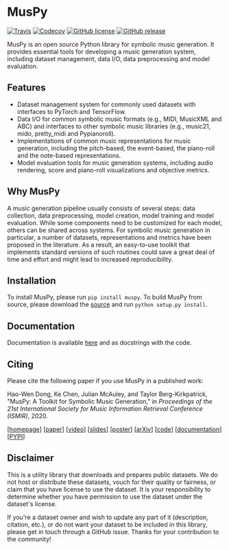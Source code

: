 MusPy
=====

[![Travis](https://img.shields.io/travis/com/salu133445/muspy)](https://travis-ci.com/salu133445/muspy)
[![Codecov](https://img.shields.io/codecov/c/github/salu133445/muspy)](https://codecov.io/gh/salu133445/muspy)
[![GitHub license](https://img.shields.io/github/license/salu133445/muspy)](https://github.com/salu133445/muspy/blob/master/LICENSE)
[![GitHub release](https://img.shields.io/github/v/release/salu133445/muspy)](https://github.com/salu133445/muspy/releases)


MusPy is an open source Python library for symbolic music generation. It provides essential tools for developing a music generation system, including dataset management, data I/O, data preprocessing and model evaluation.


Features
--------

- Dataset management system for commonly used datasets with interfaces to PyTorch and TensorFlow.
- Data I/O for common symbolic music formats (e.g., MIDI, MusicXML and ABC) and interfaces to other symbolic music libraries (e.g., music21, mido, pretty_midi and Pypianoroll).
- Implementations of common music representations for music generation, including the pitch-based, the event-based, the piano-roll and the note-based representations.
- Model evaluation tools for music generation systems, including audio rendering, score and piano-roll visualizations and objective metrics.


Why MusPy
---------

A music generation pipeline usually consists of several steps: data collection, data preprocessing, model creation, model training and model evaluation. While some components need to be customized for each model, others can be shared across systems. For symbolic music generation in particular, a number of datasets, representations and metrics have been proposed in the literature. As a result, an easy-to-use toolkit that implements standard versions of such routines could save a great deal of time and effort and might lead to increased reproducibility.


Installation
------------

To install MusPy, please run `pip install muspy`. To build MusPy from source, please download the [source](https://github.com/salu133445/muspy/releases) and run `python setup.py install`.


Documentation
-------------

Documentation is available [here](https://salu133445.github.io/muspy) and as docstrings with the code.


Citing
------

Please cite the following paper if you use MusPy in a published work:

Hao-Wen Dong, Ke Chen, Julian McAuley, and Taylor Berg-Kirkpatrick, "MusPy: A Toolkit for Symbolic Music Generation," in _Proceedings of the 21st International Society for Music Information Retrieval Conference (ISMIR)_, 2020.

[[homepage](https://salu133445.github.io/muspy/)]
[[paper](https://salu133445.github.io/muspy/pdf/muspy-ismir2020-paper.pdf)]
[[video](https://youtu.be/atdHMEuAYno)]
[[slides](https://salu133445.github.io/muspy/pdf/muspy-ismir2020-slides.pdf)]
[[poster](https://salu133445.github.io/muspy/pdf/muspy-ismir2020-poster.pdf)]
[[arXiv](https://arxiv.org/abs/2008.01951)]
[[code](https://github.com/salu133445/muspy)]
[[documentation](https://salu133445.github.io/muspy/)]
[[PYPI](https://pypi.python.org/pypi/muspy)]


Disclaimer
----------

This is a utility library that downloads and prepares public datasets. We do not host or distribute these datasets, vouch for their quality or fairness, or claim that you have license to use the dataset. It is your responsibility to determine whether you have permission to use the dataset under the dataset's license.

If you're a dataset owner and wish to update any part of it (description, citation, etc.), or do not want your dataset to be included in this library, please get in touch through a GitHub issue. Thanks for your contribution to the community!
